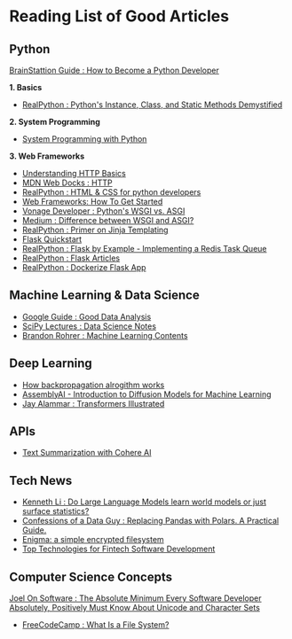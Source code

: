 # Reading List of Good Articles

## Python

[BrainStattion Guide : How to Become a Python Developer](https://brainstation.io/career-guides/how-to-become-a-python-developer)

**1. Basics**

- [RealPython : Python's Instance, Class, and Static Methods Demystified](https://realpython.com/instance-class-and-static-methods-demystified/)

**2. System Programming**

- [System Programming with Python](https://python-course.eu/applications-python/python-and-the-shell.php)

**3. Web Frameworks**

- [Understanding HTTP Basics](http://www.steves-internet-guide.com/http-basics/)
- [MDN Web Docks : HTTP](https://developer.mozilla.org/en-US/docs/Web/HTTP)
- [RealPython : HTML & CSS for python developers](https://realpython.com/html-css-python/)
- [Web Frameworks: How To Get Started](https://djangostars.com/blog/what-is-a-web-framework/)
- [Vonage Developer : Python's WSGI vs. ASGI](https://developer.vonage.com/en/blog/21/11/19/how-wsgi-vs-asgi-is-like-baking-a-cake)
- [Medium : Difference between WSGI and ASGI?](https://medium.com/analytics-vidhya/difference-between-wsgi-and-asgi-807158ed1d4c)
- [RealPython : Primer on Jinja Templating](https://realpython.com/primer-on-jinja-templating/)
- [Flask Quickstart](https://flask.palletsprojects.com/en/2.2.x/quickstart/)
- [RealPython : Flask by Example - Implementing a Redis Task Queue](https://realpython.com/flask-by-example-implementing-a-redis-task-queue/)
- [RealPython : Flask Articles](https://realpython.com/tutorials/flask/)
- [RealPython : Dockerize Flask App](https://realpython.com/dockerizing-flask-with-compose-and-machine-from-localhost-to-the-cloud/)


## Machine Learning & Data Science

- [Google Guide : Good Data Analysis](https://developers.google.com/machine-learning/guides/good-data-analysis)
- [SciPy Lectures : Data Science Notes](https://scipy-lectures.org/index.html)
- [Brandon Rohrer : Machine Learning Contents](https://e2eml.school/blog.html)

## Deep Learning
- [How backpropagation alrogithm works](http://neuralnetworksanddeeplearning.com/chap2.html)
- [AssemblyAI - Introduction to Diffusion Models for Machine Learning](https://www.assemblyai.com/blog/diffusion-models-for-machine-learning-introduction/)
- [Jay Alammar : Transformers Illustrated](https://jalammar.github.io/illustrated-transformer/)

## APIs

- [Text Summarization with Cohere AI](https://docs.cohere.ai/docs/text-summarization-guide)

## Tech News

- [Kenneth Li : Do Large Language Models learn world models or just surface statistics?](https://thegradient.pub/othello/)
- [Confessions of a Data Guy : Replacing Pandas with Polars. A Practical Guide.](https://www.confessionsofadataguy.com/replacing-pandas-with-polars-a-practical-guide/)
- [Enigma: a simple encrypted filesystem](https://github.com/aegistudio/enigma)
- [Top Technologies for Fintech Software Development](https://djangostars.com/blog/technologies-for-fintech-software-development/)

## Computer Science Concepts

[Joel On Software : The Absolute Minimum Every Software Developer Absolutely, Positively Must Know About Unicode and Character Sets](https://www.joelonsoftware.com/2003/10/08/the-absolute-minimum-every-software-developer-absolutely-positively-must-know-about-unicode-and-character-sets-no-excuses/)
- [FreeCodeCamp : What Is a File System?](https://www.freecodecamp.org/news/file-systems-architecture-explained/)

